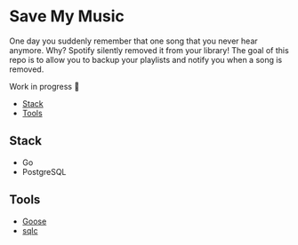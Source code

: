 # Save My Music

One day you suddenly remember that one song that you never hear anymore. Why? Spotify silently removed it from your library! The goal of this repo is to allow you to backup your playlists and notify you when a song is removed.

Work in progress 🚧

  - [Stack](#Stack)
  - [Tools](#Tools)

## Stack
  - Go
  - PostgreSQL

## Tools
  - [Goose](https://github.com/pressly/goose)
  - [sqlc](https://github.com/sqlc-dev/sqlc)

